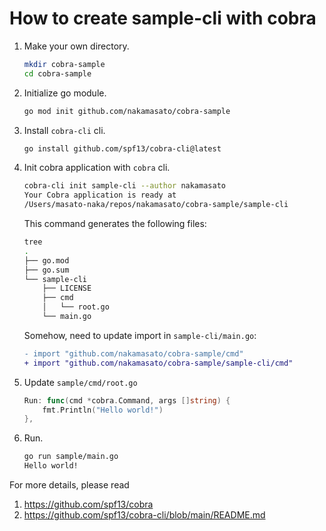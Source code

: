 # How to create sample-cli with cobra

1. Make your own directory.
    ```bash
    mkdir cobra-sample
    cd cobra-sample
    ```
1. Initialize go module.
    ```bash
    go mod init github.com/nakamasato/cobra-sample
    ```
1. Install `cobra-cli` cli.
    ```bash
    go install github.com/spf13/cobra-cli@latest
    ```
1. Init cobra application with `cobra` cli.
    ```bash
    cobra-cli init sample-cli --author nakamasato
    Your Cobra application is ready at
    /Users/masato-naka/repos/nakamasato/cobra-sample/sample-cli
    ```

    This command generates the following files:
    ```bash
    tree
    .
    ├── go.mod
    ├── go.sum
    └── sample-cli
        ├── LICENSE
        ├── cmd
        │   └── root.go
        └── main.go
    ```

    Somehow, need to update import in `sample-cli/main.go`:

    ```diff
    - import "github.com/nakamasato/cobra-sample/cmd"
    + import "github.com/nakamasato/cobra-sample/sample-cli/cmd"
    ```

1. Update `sample/cmd/root.go`
    ```go
    Run: func(cmd *cobra.Command, args []string) {
		fmt.Println("Hello world!")
	},
    ```

1. Run.
    ```bash
    go run sample/main.go
    Hello world!
    ```

For more details, please read

1. https://github.com/spf13/cobra
1. https://github.com/spf13/cobra-cli/blob/main/README.md

